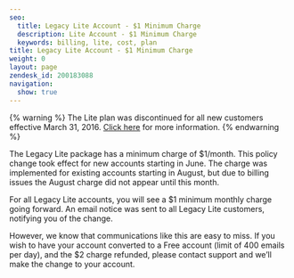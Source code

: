 ```yaml
---
seo:
  title: Legacy Lite Account - $1 Minimum Charge
  description: Lite Account - $1 Minimum Charge
  keywords: billing, lite, cost, plan
title: Legacy Lite Account - $1 Minimum Charge
weight: 0
layout: page
zendesk_id: 200183088
navigation:
  show: true
---
```

{% warning %}
The Lite plan was discontinued for all new customers effective March 31, 2016. [Click here]({{root_url}}/Classroom/Basics/Billing/legacy_lite_plan.html) for more information.
{% endwarning %}

The Legacy Lite package has a minimum charge of $1/month. This policy change took effect for new accounts starting in June. The charge was implemented for existing accounts starting in August, but due to billing issues the August charge did not appear until this month.

For all Legacy Lite accounts, you will see a $1 minimum monthly charge going forward. An email notice was sent to all Legacy Lite customers, notifying you of the change. 

However, we know that communications like this are easy to miss. If you wish to have your account converted to a Free account (limit of 400 emails per day), and the $2 charge refunded, please contact support and we’ll make the change to your account.
